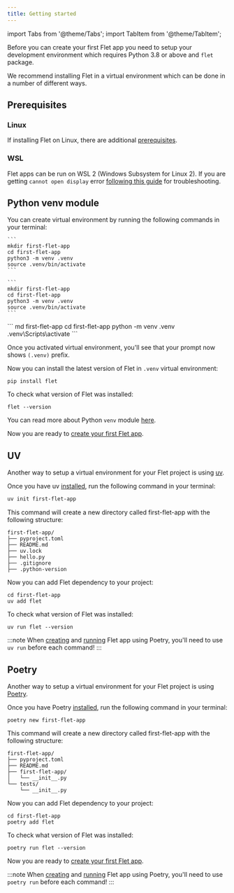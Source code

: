 ```yaml
---
title: Getting started
---
```


import Tabs from '@theme/Tabs';
import TabItem from '@theme/TabItem';

Before you can create your first Flet app you need to setup your development environment which requires Python 3.8 or above and `flet` package.

We recommend installing Flet in a virtual environment which can be done in a number of different ways.

## Prerequisites

### Linux

If installing Flet on Linux, there are additional [prerequisites](/docs/publish/linux#prerequisites).

### WSL

Flet apps can be run on WSL 2 (Windows Subsystem for Linux 2). If you are getting `cannot open display` error [following this guide](https://github.com/microsoft/wslg/wiki/Diagnosing-%22cannot-open-display%22-type-issues-with-WSLg) for troubleshooting.

## Python venv module

You can create virtual environment by running the following commands in your terminal:

<Tabs groupId="os">
  <TabItem value="mac" label="macOS" default>

    ```
    mkdir first-flet-app
    cd first-flet-app
    python3 -m venv .venv
    source .venv/bin/activate
    ```

  </TabItem>

  <TabItem value="linux" label="Linux" default>

    ```
    mkdir first-flet-app
    cd first-flet-app
    python3 -m venv .venv
    source .venv/bin/activate
    ```

  </TabItem>

  <TabItem value="windows" label="Windows">
    ```
    md first-flet-app
    cd first-flet-app
    python -m venv .venv
    .venv\Scripts\activate
    ```

  </TabItem>

</Tabs>

Once you activated virtual environment, you'll see that your prompt now shows `(.venv)` prefix.

Now you can install the latest version of Flet in `.venv` virtual environment:
```
pip install flet
```
To check what version of Flet was installed:
```
flet --version
```

You can read more about Python `venv` module [here](https://docs.python.org/3/library/venv.html).

Now you are ready to [create your first Flet app](create-flet-app).

## UV

Another way to setup a virtual environment for your Flet project is using [uv](https://docs.astral.sh/uv/).

Once you have uv [installed](https://docs.astral.sh/uv/getting-started/installation/), run the following command in your terminal:
```bash
uv init first-flet-app
```

This command will create a new directory called first-flet-app with the following structure:
```
first-flet-app/
├── pyproject.toml
├── README.md
├── uv.lock
├── hello.py
├── .gitignore
├── .python-version
```
Now you can add Flet dependency to your project:  
```
cd first-flet-app
uv add flet
```

To check what version of Flet was installed:
```
uv run flet --version
```
:::note
When [creating](create-flet-app) and [running](running-app) Flet app using Poetry, you'll need to use `uv run` before each command!
:::


## Poetry

Another way to setup a virtual environment for your Flet project is using [Poetry](https://python-poetry.org/docs/).

Once you have Poetry [installed](https://python-poetry.org/docs/#installation), run the following command in your terminal:
```
poetry new first-flet-app
```
This command will create a new directory called first-flet-app with the following structure:
```
first-flet-app/
├── pyproject.toml
├── README.md
├── first-flet-app/
│   └── __init__.py
└── tests/
    └── __init__.py
```
Now you can add Flet dependency to your project:  
```
cd first-flet-app
poetry add flet
```
To check what version of Flet was installed:
```
poetry run flet --version
```

Now you are ready to [create your first Flet app](create-flet-app). 

:::note
When [creating](create-flet-app) and [running](running-app) Flet app using Poetry, you'll need to use `poetry run` before each command!
:::

